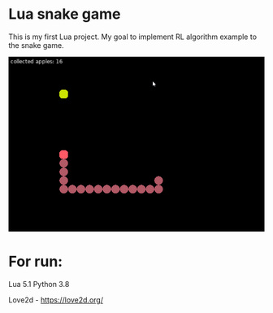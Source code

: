 # Lua snake game
This is my first Lua project.
My goal to implement RL algorithm example to the snake game.

![alt text](img.png)

# For run:
Lua 5.1
Python 3.8

Love2d - https://love2d.org/
